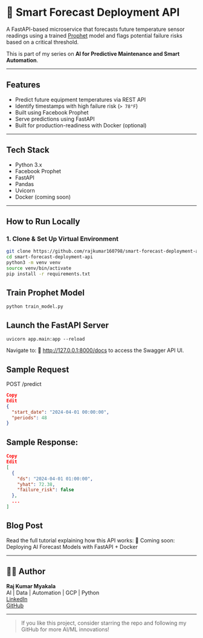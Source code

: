 # 🤖 Smart Forecast Deployment API

A FastAPI-based microservice that forecasts future temperature sensor readings using a trained [Prophet](https://facebook.github.io/prophet/) model and flags potential failure risks based on a critical threshold.

This is part of my series on **AI for Predictive Maintenance and Smart Automation**.

---

##  Features

-  Predict future equipment temperatures via REST API
-  Identify timestamps with high failure risk (`> 78°F`)
-  Built using Facebook Prophet
-  Serve predictions using FastAPI
-  Built for production-readiness with Docker (optional)

---

##  Tech Stack

- Python 3.x  
- Facebook Prophet  
- FastAPI  
- Pandas  
- Uvicorn  
- Docker (coming soon)

---

##  How to Run Locally

###  1. Clone & Set Up Virtual Environment

```bash
git clone https://github.com/rajkumar160798/smart-forecast-deployment-api.git
cd smart-forecast-deployment-api
python3 -m venv venv
source venv/bin/activate
pip install -r requirements.txt
```

## Train Prophet Model

```
python train_model.py
```

## Launch the FastAPI Server
```
uvicorn app.main:app --reload
```
Navigate to:
📍 http://127.0.0.1:8000/docs
to access the Swagger API UI.

## Sample Request
POST /predict

```json
Copy
Edit
{
  "start_date": "2024-04-01 00:00:00",
  "periods": 48
}
```

## Sample Response:

```json
Copy
Edit
[
  {
    "ds": "2024-04-01 01:00:00",
    "yhat": 72.38,
    "failure_risk": false
  },
  ...
]
```

## Blog Post
Read the full tutorial explaining how this API works:
📘 Coming soon: Deploying AI Forecast Models with FastAPI + Docker

---

## 👨‍💻 Author
**Raj Kumar Myakala**  
AI | Data | Automation | GCP | Python  
[LinkedIn ](https://www.linkedin.com/in/raj-kumar-myakala-927860264/)  
[GitHub ](https://github.com/rajkumar160798)

---

>  If you like this project, consider starring the repo and following my GitHub for more AI/ML innovations!

